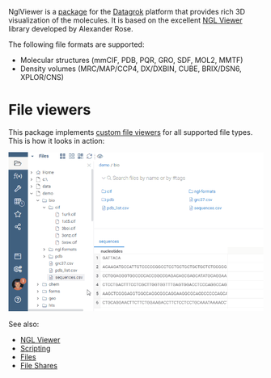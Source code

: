 NglViewer is a [package](https://datagrok.ai/help/develop/develop#packages) for the [Datagrok](https://datagrok.ai) platform that provides rich 3D visualization of the molecules. It is based on the excellent
[NGL Viewer](https://nglviewer.org/) library developed by Alexander Rose.

The following file formats are supported:
* Molecular structures (mmCIF, PDB, PQR, GRO, SDF, MOL2, MMTF)
* Density volumes (MRC/MAP/CCP4, DX/DXBIN, CUBE, BRIX/DSN6, XPLOR/CNS)

# File viewers

This package implements [custom file viewers](../../help/develop/how-to/custom-file-viewers.md)
for all supported file types. This is how it looks in action:  

![](../../help/access/file-shares-file-viewers.gif)


See also:

* [NGL Viewer](https://nglviewer.org/)
* [Scripting](https://datagrok.ai/help/compute/scripting)
* [Files](https://datagrok.ai/help/access/connectors/files)
* [File Shares](https://datagrok.ai/help/access/file-shares)

